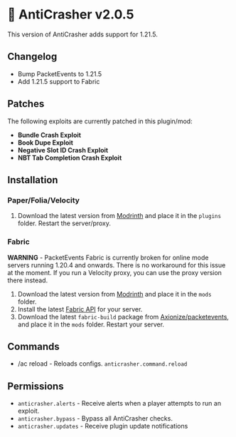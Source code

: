 # 🚀 AntiCrasher v2.0.5
This version of AntiCrasher adds support for 1.21.5.

## Changelog
- Bump PacketEvents to 1.21.5
- Add 1.21.5 support to Fabric

## Patches
The following exploits are currently patched in this plugin/mod:
- **Bundle Crash Exploit**
- **Book Dupe Exploit**
- **Negative Slot ID Crash Exploit**
- **NBT Tab Completion Crash Exploit**

## Installation
### Paper/Folia/Velocity
1. Download the latest version from [Modrinth](https://modrinth.com/plugin/anticrasher/versions?l=spigot&l=purpur&l=paper&l=bukkit&l=folia) and place it in the `plugins` folder. Restart the server/proxy.

### Fabric
**WARNING** - PacketEvents Fabric is currently broken for online mode servers running 1.20.4 and onwards. There is no workaround for this issue at the moment. If you run a Velocity proxy, you can use the proxy version there instead.

1. Download the latest version from [Modrinth](https://modrinth.com/plugin/anticrasher/versions?l=fabric) and place it in the `mods` folder.
2. Install the latest [Fabric API](https://modrinth.com/mod/fabric-api/versions) for your server.
3. Download the latest `fabric-build` package from [Axionize/packetevents](https://github.com/Axionize/packetevents/actions/workflows/gradle-publish.yml?query=branch%3Afix%2Ffabric-events+is%3Asuccess), and place it in the `mods` folder. Restart your server.

## Commands
- /ac reload - Reloads configs. `anticrasher.command.reload`

## Permissions
- `anticrasher.alerts` - Receive alerts when a player attempts to run an exploit.
- `anticrasher.bypass` - Bypass all AntiCrasher checks.
- `anticrasher.updates` - Receive plugin update notifications
